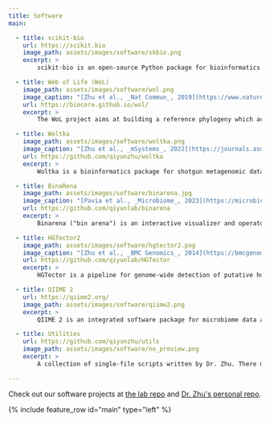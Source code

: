 ```yaml
---
title: Software
main:

  - title: scikit-bio
    url: https://scikit.bio
    image_path: assets/images/software/skbio.png
    excerpt: >
        scikit-bio is an open-source Python package for bioinformatics researchers and developers. It provides algorithms and data structures for sequence alignments, phylogenetic trees, distance matrices, ordinations and diversity metrics. It powers QIIME 2, Qiita and multiple other bioinformatics tools. Funded by the U.S. Department of Energy (#DE-SC0024320), we are expanding the development of scikit-bio to support efficient multiomic data integration and complex community modeling.

  - title: Web of Life (WoL)
    image_path: assets/images/software/wol.png
    image_caption: "[Zhu et al., _Nat Commun_, 2019](https://www.nature.com/articles/s41467-019-13443-4)"
    url: https://biocore.github.io/wol/
    excerpt: >
        The WoL project aims at building a reference phylogeny which accurately defines the evolutionary relationships among all microbes. In Phase I of the project, we built a phylogeny of 10,575 genomes using 381 marker genes, making this the single largest dataset upon which _de novo_ phylogenetic trees had been built, yet the bioinformatic approaches we adopted or invented are significantly more robust than previous works. It means to serve as a reference for researchers to explore the evolution and diversity of microbes, and to improve the study of microbial communities.

  - title: Woltka
    image_path: assets/images/software/woltka.png
    image_caption: "[Zhu et al., _mSystems_, 2022](https://journals.asm.org/doi/10.1128/msystems.00167-22)"
    url: https://github.com/qiyunzhu/woltka
    excerpt: >
        Woltka is a bioinformatics package for shotgun metagenomic data analysis. It highlights: 1) fine-grain community ecology featuring individual reference genomes; 2) tree-based, rank-free classification to maximize resolution and flexibility; 3) combined taxonomic & functional analysis through one alignment to ensure consistency and accuracy. It takes full advantage of, but not limited by, the [WoL](https://biocore.github.io/wol/) reference phylogeny. It comes with an interface for the [QIIME 2](https://qiime2.org/) package, and has been integrated into the [Qiita](https://qiita.ucsd.edu/) web server.

  - title: BinaRena
    image_path: assets/images/software/binarena.jpg
    image_caption: "[Pavia et al., _Microbiome_, 2023](https://microbiomejournal.biomedcentral.com/articles/10.1186/s40168-023-01625-8)"
    url: https://github.com/qiyunlab/binarena
    excerpt: >
        Binarena ("bin arena") is an interactive visualizer and operator of metagenomic contigs to facilitate discovery of biological patterns and recovery of MAGs. It is dedicated to **human-guided** research in order to complement algorithmic workflows. It lets the user conveniently observe various characteristics of large metagenomic datasets, efficiently manipulate contig-bin assignments, and calculate bin quality metrics in real time. BinaRena is an installation-free, client-end web application. Here is a [live demo](https://qiyunlab.github.io/binarena/demo.html).

  - title: HGTector2
    image_path: assets/images/software/hgtector2.png
    image_caption: "[Zhu et al., _BMC Genomics_, 2014](https://bmcgenomics.biomedcentral.com/articles/10.1186/1471-2164-15-717); new manuscript in prep."
    url: https://github.com/qiyunlab/HGTector
    excerpt: >
        HGTector is a pipeline for genome-wide detection of putative horizontal gene transfer (HGT) events based on sequence homology search hit distribution statistics. HGTector2 is a completely re-engineered software tool, featuring a fully automated analytical pipeline with smart determination of parameters which requires minimum human involvement, a re-designed command-line interface which facilitates standardized scientific computing, and a high-quality Python 3 codebase.

  - title: QIIME 2
    url: https://qiime2.org/
    image_path: assets/images/software/qiime2.png
    excerpt: >
        QIIME 2 is an integrated software package for microbiome data analysis. It provides a complete and flexible solution from raw sequencing data to publication-grade tables and figures. It highlights transparent and reproducible science. It has been the most widely-used bioinformatics tool in the field of microbiomics. We actively contribute to the QIIME 2 ecosystem.

  - title: Utilities
    url: https://github.com/qiyunzhu/utils
    image_path: assets/images/software/no_preview.png
    excerpt: >
        A collection of single-file scripts written by Dr. Zhu. There might be useful things in it...

---
```


Check out our software projects at <i class='fab fa-github fa-lg'></i> [the lab repo](https://github.com/qiyunlab/) and <i class='fab fa-github fa-lg'></i> [Dr. Zhu's personal repo](https://github.com/qiyunzhu/).

{% include feature_row id="main" type="left" %}
